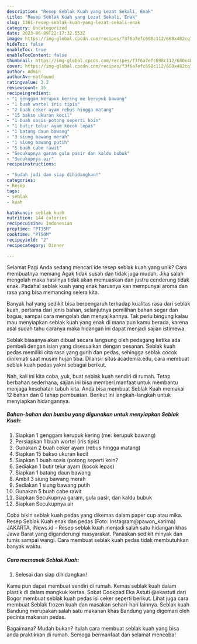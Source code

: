 ```yaml
---
description: "Resep Seblak Kuah yang Lezat Sekali, Enak"
title: "Resep Seblak Kuah yang Lezat Sekali, Enak"
slug: 1361-resep-seblak-kuah-yang-lezat-sekali-enak
category: Uncategorized
date: 2023-06-09T22:17:32.553Z
image: https://img-global.cpcdn.com/recipes/f3f6a7efc698c112/680x482cq70/seblak-kuah-foto-resep-utama.jpg
hideToc: false
enableToc: true
enableTocContent: false
thumbnail: https://img-global.cpcdn.com/recipes/f3f6a7efc698c112/680x482cq70/seblak-kuah-foto-resep-utama.jpg
cover: https://img-global.cpcdn.com/recipes/f3f6a7efc698c112/680x482cq70/seblak-kuah-foto-resep-utama.jpg
author: Admin
authorAv: notfound
ratingvalue: 3.2
reviewcount: 15
recipeingredient:
- "1 genggam kerupuk kering me kerupuk bawang"
- "1 buah wortel iris tipis"
- "2 buah ceker ayam rebus hingga matang"
- "15 bakso ukuran kecil"
- "1 buah sosis potong seperti koin"
- "1 butir telur ayam kocok lepas"
- "1 batang daun bawang"
- "3 siung bawang merah"
- "1 siung bawang putih"
- "5 buah cabe rawit"
- "Secukupnya garam gula pasir dan kaldu bubuk"
- "Secukupnya air"
recipeinstructions:

- "Sudah jadi dan siap dihidangkan!"
categories:
- Resep
tags:
- seblak
- kuah

katakunci: seblak kuah 
nutrition: 144 calories
recipecuisine: Indonesian
preptime: "PT35M"
cooktime: "PT50M"
recipeyield: "2"
recipecategory: Dinner

---
```



Selamat Pagi Anda sedang mencari ide resep seblak kuah yang unik? Cara membuatnya memang Agak tidak susah dan tidak juga mudah. Jika salah mengolah maka hasilnya tidak akan memuaskan dan justru cenderung tidak enak. Padahal seblak kuah yang enak harusnya kan mempunyai aroma dan rasa yang bisa memancing selera kita.


Banyak hal yang sedikit bisa berpengaruh terhadap kualitas rasa dari seblak kuah, pertama dari jenis bahan, selanjutnya pemilihan bahan segar dan bagus, sampai cara mengolah dan menyajikannya. Tak perlu bingung kalau mau menyiapkan seblak kuah yang enak di mana pun kamu berada, karena asal sudah tahu caranya maka hidangan ini dapat menjadi sajian istimewa.

Seblak biasanya akan dibuat secara langsung oleh pedagang ketika ada pembeli dengan isian yang disesuaikan dengan pesanan. Seblak kuah pedas memiliki cita rasa yang gurih dan pedas, sehingga seblak cocok dinikmati saat musim hujan tiba. Dilansir situs academia.edu, cara membuat seblak kuah pedas yakni sebagai berikut.


Nah, kali ini kita coba, yuk, buat seblak kuah sendiri di rumah. Tetap berbahan sederhana, sajian ini bisa memberi manfaat untuk membantu menjaga kesehatan tubuh kita. Anda bisa membuat Seblak Kuah memakai 12 bahan dan 0 tahap pembuatan. Berikut ini langkah-langkah untuk menyiapkan hidangannya.

<!--inarticleads1-->

##### Bahan-bahan dan bumbu yang digunakan untuk menyiapkan Seblak Kuah:

1. Siapkan 1 genggam kerupuk kering (me: kerupuk bawang)
1. Persiapkan 1 buah wortel (iris tipis)
1. Gunakan 2 buah ceker ayam (rebus hingga matang)
1. Siapkan 15 bakso ukuran kecil
1. Siapkan 1 buah sosis (potong seperti koin?
1. Sediakan 1 butir telur ayam (kocok lepas)
1. Siapkan 1 batang daun bawang
1. Ambil 3 siung bawang merah
1. Sediakan 1 siung bawang putih
1. Gunakan 5 buah cabe rawit
1. Siapkan Secukupnya garam, gula pasir, dan kaldu bubuk
1. Siapkan Secukupnya air


Coba bikin seblak kuah pedas yang dikemas dalam paper cup atau mika. Resep Seblak Kuah enak dan pedas (Foto: Instagram@pawon_karima) JAKARTA, iNews.id - Resep seblak kuah menjadi salah satu hidangan khas Jawa Barat yang diganderungi masyarakat. Panaskan sedikit minyak dan tumis sampai wangi. Cara membuat seblak kuah pedas tidak membutuhkan banyak waktu. 

<!--inarticleads2-->

##### Cara memasak Seblak Kuah:


1. Selesai dan siap dihidangkan!

Kamu pun dapat membuat sendiri di rumah. Kemas seblak kuah dalam plastik di dalam mangkuk kertas. Sobat Cookpad Eka Astuti @ekastuti dari Bogor membuat seblak kuah pedas isi ceker seperti berikut. Lihat juga cara membuat Seblak frozen kuah dan masakan sehari-hari lainnya. Seblak kuah Bandung merupakan salah satu makanan khas Bandung yang digemari oleh pecinta makanan pedas. 

Bagaimana? Mudah bukan? Itulah cara membuat seblak kuah yang bisa anda praktikkan di rumah. Semoga bermanfaat dan selamat mencoba!
